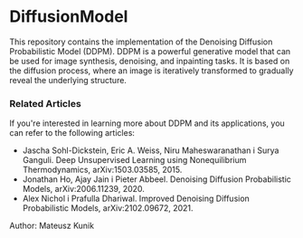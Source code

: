 # DiffusionModel

This repository contains the implementation of the Denoising Diffusion Probabilistic Model (DDPM).
DDPM is a powerful generative model that can be used for image synthesis, denoising, and inpainting tasks.
It is based on the diffusion process, where an image is iteratively transformed to gradually reveal the underlying structure.


### Related Articles
If you're interested in learning more about DDPM and its applications, you can refer to the following articles:
- Jascha Sohl-Dickstein, Eric A. Weiss, Niru Maheswaranathan i Surya Ganguli. Deep Unsupervised Learning using Nonequilibrium Thermodynamics, arXiv:1503.03585, 2015.
- Jonathan Ho, Ajay Jain i Pieter Abbeel. Denoising Diffusion Probabilistic Models, arXiv:2006.11239, 2020.
- Alex Nichol i Prafulla Dhariwal. Improved Denoising Diffusion Probabilistic Models, arXiv:2102.09672, 2021.


Author: Mateusz Kunik

